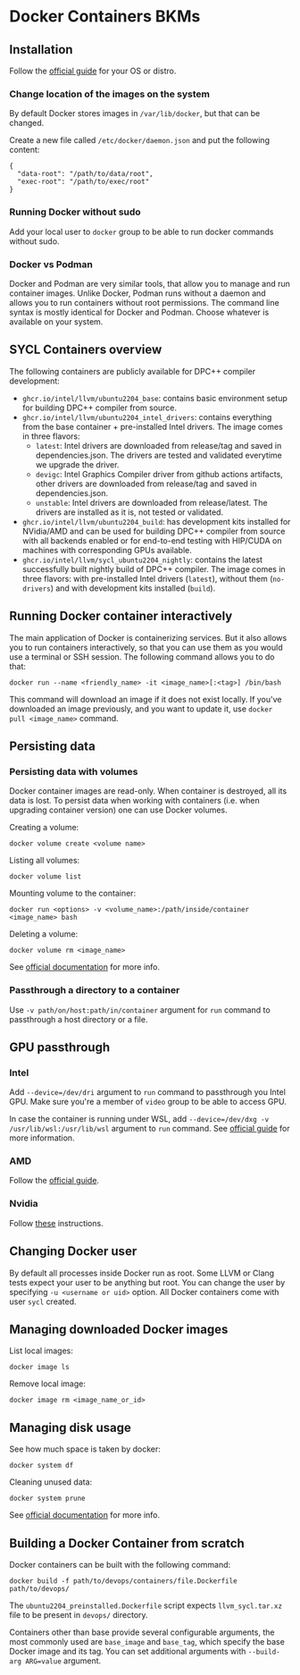 # Docker Containers BKMs

## Installation

Follow the [official guide](https://docs.docker.com/engine/install/) for your
OS or distro.

### Change location of the images on the system

By default Docker stores images in `/var/lib/docker`, but that can be changed.

Create a new file called `/etc/docker/daemon.json` and put the following
content:

```
{
  "data-root": "/path/to/data/root",
  "exec-root": "/path/to/exec/root"
}
```

### Running Docker without sudo

Add your local user to `docker` group to be able to run docker commands without
sudo.


### Docker vs Podman

Docker and Podman are very similar tools, that allow you to manage and run
container images. Unlike Docker, Podman runs without a daemon and allows you
to run containers without root permissions. The command line syntax is mostly
identical for Docker and Podman. Choose whatever is available on your system.

## SYCL Containers overview

The following containers are publicly available for DPC++ compiler development:

- `ghcr.io/intel/llvm/ubuntu2204_base`: contains basic environment setup for
   building DPC++ compiler from source.
- `ghcr.io/intel/llvm/ubuntu2204_intel_drivers`: contains everything from the
   base container + pre-installed Intel drivers.
   The image comes in three flavors:
   * `latest`: Intel drivers are downloaded from release/tag and saved in dependencies.json.
   The drivers are tested and validated everytime we upgrade the driver.
   * `devigc`: Intel Graphics Compiler driver from github actions artifacts,
   other drivers are downloaded from release/tag and saved in dependencies.json.
   * `unstable`: Intel drivers are downloaded from release/latest.
   The drivers are installed as it is, not tested or validated.
- `ghcr.io/intel/llvm/ubuntu2204_build`: has development kits installed for
   NVidia/AMD and can be used for building DPC++ compiler from source with all
   backends enabled or for end-to-end testing with HIP/CUDA on machines with
   corresponding GPUs available.
- `ghcr.io/intel/llvm/sycl_ubuntu2204_nightly`: contains the latest successfully
   built nightly build of DPC++ compiler. The image comes in three flavors:
   with pre-installed Intel drivers (`latest`), without them (`no-drivers`) and
   with development kits installed (`build`).

## Running Docker container interactively

The main application of Docker is containerizing services. But it also allows
you to run containers interactively, so that you can use them as you would use a
terminal or SSH session. The following command allows you to do that:

```
docker run --name <friendly_name> -it <image_name>[:<tag>] /bin/bash
```

This command will download an image if it does not exist locally. If you've
downloaded an image previously, and you want to update it, use
`docker pull <image_name>` command.

## Persisting data

### Persisting data with volumes

Docker container images are read-only. When container is destroyed, all its data
is lost. To persist data when working with containers (i.e. when upgrading
container version) one can use Docker volumes.

Creating a volume:

```
docker volume create <volume name>
```

Listing all volumes:

```
docker volume list
```

Mounting volume to the container:

```
docker run <options> -v <volume_name>:/path/inside/container <image_name> bash
```

Deleting a volume:

```
docker volume rm <image_name>
```

See [official documentation](https://docs.docker.com/storage/volumes/) for more
info.

### Passthrough a directory to a container

Use `-v path/on/host:path/in/container` argument for `run` command to
passthrough a host directory or a file.

## GPU passthrough

### Intel

Add `--device=/dev/dri` argument to `run` command to passthrough you Intel GPU.
Make sure you're a member of `video` group to be able to access GPU.

In case the container is running under WSL, add `--device=/dev/dxg -v /usr/lib/wsl:/usr/lib/wsl` 
argument to `run` command. See [official guide](https://github.com/microsoft/wslg/blob/main/samples/container/Containers.md#containerized-applications-access-to-the-vgpu) 
for more information.

### AMD

Follow the [official guide](https://rocmdocs.amd.com/en/latest/ROCm_Virtualization_Containers/ROCm-Virtualization-&-Containers.html).

### Nvidia

Follow [these](https://docs.nvidia.com/datacenter/cloud-native/container-toolkit/user-guide.html)
instructions.

## Changing Docker user

By default all processes inside Docker run as root. Some LLVM or Clang tests
expect your user to be anything but root. You can change the user by specifying
`-u <username or uid>` option. All Docker containers come with user `sycl`
created.

## Managing downloaded Docker images

List local images:
```
docker image ls
```

Remove local image:
```
docker image rm <image_name_or_id>
```

## Managing disk usage

See how much space is taken by docker:

```
docker system df
```

Cleaning unused data:

```
docker system prune
```

See [official documentation](https://docs.docker.com/engine/reference/commandline/system_prune/)
for more info.

## Building a Docker Container from scratch

Docker containers can be built with the following command:

```
docker build -f path/to/devops/containers/file.Dockerfile path/to/devops/
```

The `ubuntu2204_preinstalled.Dockerfile` script expects `llvm_sycl.tar.xz` file
to be present in `devops/` directory.

Containers other than base provide several configurable arguments, the most
commonly used are `base_image` and `base_tag`, which specify the base Docker
image and its tag. You can set additional arguments with `--build-arg ARG=value`
argument.

